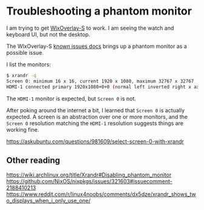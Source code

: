 # Troubleshooting a phantom monitor

I am trying to get [WlxOverlay-S](https://github.com/galister/wlx-overlay-s) to work.
I am seeing the watch and keyboard UI, but not the desktop.

The WlxOverlay-S [known issues docs](https://github.com/galister/wlx-overlay-s?tab=readme-ov-file#known-issues)
brings up a phantom monitor as a possible issue.

I list the monitors:

```sh
$ xrandr -q
Screen 0: minimum 16 x 16, current 1920 x 1080, maximum 32767 x 32767
HDMI-1 connected primary 1920x1080+0+0 (normal left inverted right x axis y axis) 1600mm x 900mm
```

The `HDMI-1` monitor is expected, but `Screen 0` is not.

After poking around the internet a bit, I learned that `Screen 0` is actually expected.
A screen is an abstraction over one or more monitors,
and the `Screen 0` resolution matching the `HDMI-1` resolution suggests things are working fine.

https://askubuntu.com/questions/981609/select-screen-0-with-xrandr

## Other reading

https://wiki.archlinux.org/title/Xrandr#Disabling_phantom_monitor
https://github.com/NixOS/nixpkgs/issues/321603#issuecomment-2188410213
https://www.reddit.com/r/linux4noobs/comments/dx5dze/xrandr_shows_two_displays_when_i_only_use_one/

